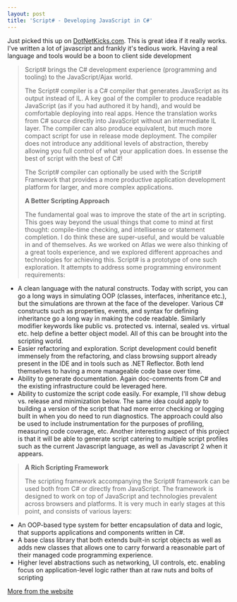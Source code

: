 ```yaml
---
layout: post
title: 'Script# - Developing JavaScript in C#'
---
```

Just picked this up on [DotNetKicks.com](http://dognetkicks.com/). This is great idea if it really works. I've written a lot of javascript and frankly it's tedious work. Having a real language and tools would be a boon to client side development

> Script# brings the C# development experience (programming and tooling) to the JavaScript/Ajax world. 
> 
> The Script# compiler is a C# compiler that generates JavaScript as its output instead of IL. A key goal of the compiler to produce readable JavaScript (as if you had authored it by hand), and would be comfortable deploying into real apps. Hence the translation works from C# source directly into JavaScript without an intermediate IL layer. The compiler can also produce equivalent, but much more compact script for use in release mode deployment. The compiler does not introduce any additional levels of abstraction, thereby allowing you full control of what your application does. In essense the best of script with the best of C#! 
> 
> The Script# compiler can optionally be used with the Script# Framework that provides a more productive application development platform for larger, and more complex applications. 
> 
> **A Better Scripting Approach**
> 
> The fundamental goal was to improve the state of the art in scripting. This goes way beyond the usual things that come to mind at first thought: compile-time checking, and intellisense or statement completion. I do think these are super-useful, and would be valuable in and of themselves. As we worked on Atlas we were also thinking of a great tools experience, and we explored different approaches and technologies for achieving this. Script# is a prototype of one such exploration. It attempts to address some programming environment requirements: 

  * A clean language with the natural constructs. Today with script, you can go a long ways in simulating OOP (classes, interfaces, inheritance etc.), but the simulations are thrown at the face of the developer. Various C# constructs such as properties, events, and syntax for defining inheritance go a long way in making the code readable. Similarly modifier keywords like public vs. protected vs. internal, sealed vs. virtual etc. help define a better object model. All of this can be brought into the scripting world. 
  * Easier refactoring and exploration. Script development could benefit immensely from the refactoring, and class browsing support already present in the IDE and in tools such as .NET Reflector. Both lend themselves to having a more manageable code base over time. 
  * Ability to generate documentation. Again doc-comments from C# and the existing infrastructure could be leveraged here. 
  * Ability to customize the script code easily. For example, I'll show debug vs. release and minimization below. The same idea could apply to building a version of the script that had more error checking or logging built in when you do need to run diagnostics. The approach could also be used to include instrumentation for the purposes of profiling, measuring code coverage, etc. Another interesting aspect of this project is that it will be able to generate script catering to multiple script profiles such as the current Javascript language, as well as Javascript 2 when it appears. 

> **A Rich Scripting Framework**
> 
> The scripting framework accompanying the Script# framework can be used both from C# or directly from JavaScript. The framework is designed to work on top of JavaScript and technologies prevalent across browsers and platforms. It is very much in early stages at this point, and consists of various layers: 

  * An OOP-based type system for better encapsulation of data and logic, that supports applications and components written in C#. 
  * A base class library that both extends built-in script objects as well as adds new classes that allows one to carry forward a reasonable part of their managed code programming experience. 
  * Higher level abstractions such as networking, UI controls, etc. enabling focus on application-level logic rather than at raw nuts and bolts of scripting 

[More from the website](http://projects.nikhilk.net/Projects/ScriptSharp.aspx)
